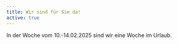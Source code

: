 ```yaml
---
title: Wir sind für Sie da! 
active: true
---
```


In der Woche vom 10.-14.02.2025 sind wir eine Woche im Urlaub. 
